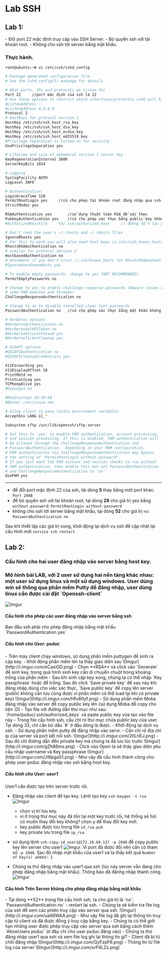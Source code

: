 <h1>Lab SSH</h1>

<h2>Lab 1:</h2> 
- Đổi port 22 mặc định truy cập vào SSH Server.
- Bỏ quyền ssh với tài khoản root.
- Không cho ssh tới server bằng mật khẩu.

<h3>Thực hành.</h3>

`root@ubuntu:~# vi /etc/ssh/sshd_config`

```sh
# Package generated configuration file
# See the sshd_config(5) manpage for details

# What ports, IPs and protocols we listen for
Port 22 	//port mặc định của ssh là 22
# Use these options to restrict which interfaces/protocols sshd will bind to
#ListenAddress ::
#ListenAddress 0.0.0.0
Protocol 2
# HostKeys for protocol version 2
HostKey /etc/ssh/ssh_host_rsa_key
HostKey /etc/ssh/ssh_host_dsa_key
HostKey /etc/ssh/ssh_host_ecdsa_key
HostKey /etc/ssh/ssh_host_ed25519_key
#Privilege Separation is turned on for security
UsePrivilegeSeparation yes

# Lifetime and size of ephemeral version 1 server key
KeyRegenerationInterval 3600
ServerKeyBits 1024

# Logging
SyslogFacility AUTH
LogLevel INFO

# Authentication:
LoginGraceTime 120
PermitRootLogin yes		//có cho phép tài khoản root đăng nhập qua ssh không
StrictModes yes

RSAAuthentication yes		//sử dụng thuật toán RSA để xác thực
PubkeyAuthentication yes	//có cho phép xác thực bằng public key không
#AuthorizedKeysFile     %h/.ssh/authorized_keys		// đường dẫn lưu public key.

# Don't read the user's ~/.rhosts and ~/.shosts files
IgnoreRhosts yes
# For this to work you will also need host keys in /etc/ssh_known_hosts
RhostsRSAAuthentication no
# similar for protocol version 2
HostbasedAuthentication no
# Uncomment if you don't trust ~/.ssh/known_hosts for RhostsRSAAuthentication
#IgnoreUserKnownHosts yes

# To enable empty passwords, change to yes (NOT RECOMMENDED)
PermitEmptyPasswords no

# Change to yes to enable challenge-response passwords (beware issues with
# some PAM modules and threads)
ChallengeResponseAuthentication no

# Change to no to disable tunnelled clear text passwords
PasswordAuthentication no	//có cho phép xác thực bằng mật khẩu không

# Kerberos options
#KerberosAuthentication no
#KerberosGetAFSToken no
#KerberosOrLocalPasswd yes
#KerberosTicketCleanup yes

# GSSAPI options
#GSSAPIAuthentication no
#GSSAPICleanupCredentials yes

X11Forwarding yes
X11DisplayOffset 10
PrintMotd no
PrintLastLog yes
TCPKeepAlive yes
#UseLogin no

#MaxStartups 10:30:60
#Banner /etc/issue.net

# Allow client to pass locale environment variables
AcceptEnv LANG LC_*

Subsystem sftp /usr/lib/openssh/sftp-server

# Set this to 'yes' to enable PAM authentication, account processing,
# and session processing. If this is enabled, PAM authentication will
# be allowed through the ChallengeResponseAuthentication and
# PasswordAuthentication.  Depending on your PAM configuration,
# PAM authentication via ChallengeResponseAuthentication may bypass
# the setting of "PermitRootLogin without-password".
# If you just want the PAM account and session checks to run without
# PAM authentication, then enable this but set PasswordAuthentication
# and ChallengeResponseAuthentication to 'no'.
UsePAM yes
```                                                                                                                                                       

---

- để đổi port mặc định 22 của ssh, tài dòng **5** thay bằng một port khác: `Port 2048`
- để bỏ quyền ssh với tài khoản root, tại dòng **28** cho giá trị yes bằng `without-password`: `PermitRootLogin without-password`
- không cho ssh tới server bằng mật khẩu, tại dòng **52** cho giá trị `no`: `PasswordAuthentication no`

Sau khi thiết lập các giá trị xong, khởi động lại dịch vụ ssh để cập nhật lại cấu hình mới `service ssh restart`

<h2>Lab 2:</h2>
<h3>Cấu hình cho hai user đăng nhập vào server bằng host key.</h3>
<h3>Mô hình bài LAB, với 2 user sử dụng hai nền tảng khác nhau: một user sử dụng linux và một sử dụng windows. User dùng win sẽ thông qua phần mềm Putty để đăng nhập, user dùng linux cần được cài đặt `Openssh-client` </h3>

![Imgur](http://i.imgur.com/n3eSwiv.png)


<h4>Cấu hình cho phép các user đăng nhập vào server bằng ssh</h4>
Ban đầu ssh phải cho phép đăng nhập bằng mật khẩu `PasswordAuthentication yes`

<h5>Cấu hình cho User: pxduc</h5>
- Trên máy client chạy windows, sử dụng phần mềm puttygen để sinh ra cặp key.
- Khởi động phần mềm lên ta thấy giao diện sau ![Imgur](http://i.imgur.com/eCaxiGD.png) 
- Chọn **RSA** và click vào `Generate` để sinh key, trong quá trình sinh key cần di chuyển chuột trong khoảng trống của phần mềm
- Sau khi sinh cặp key xong, chúng ta có thể nhập `Key passphrase` hoặc để trống. Sau đó click `Save private key` để sau này khi đăng nhập dùng cho việc xác thực, `Save public key` để copy lên server (public không cần lưu cũng được vì phần mềm có thể load lại khi có private key) ![Imgur](http://i.imgur.com/Hfu80yf.png)
- Sử dụng phần mềm Moba đăng nhập vào server để copy public key lên (sử dụng Moba để copy cho tiện :D)
- Tạo file với đường dẫn thư mục như sau: `/home/pxduc/.ssh/authorized_keys` và paste public key vừa tạo vào file này
- Trong file cấu hình ssh, cấu chỉ rõ thư mục chứa public key của user. Tại dòng 33, chỉ cần bỏ dấu `#` ở đầu dòng là được.
- Khởi động lại dịch vụ ssh.
- Sử dụng phần mềm putty để đăng nhập vào servr.
- Cần chỉ rõ địa chỉ ip của server và port kết nối ssh. ![Imgur](http://i.imgur.com/2tlLhEJ.png)
- Sau đó chỉ đường dẫn đến private key mà chúng ta đã lưu lúc trước ![Imgur](http://i.imgur.com/gZh86ms.png)
- Click vào Open ta sẽ thây giao diện yêu cầu nhập username và Key passphrase ![Imgur](http://i.imgur.com/JWpgaS1.png)
- Như vậy đã cấu hình thành công cho phép user pxduc đăng nhập vào ssh bằng host key.

<h5>Cấu hình cho User: user1</h5>
User1 cần được tạo trên server trước rồi.

- Đăng nhập vào client để tạo key. Lệnh tạo key `ssh-keygen -t rsa` ![Imgur](http://i.imgur.com/7vql9te.png)
	- chọn vị trí lưu key.
	- vì ở trong thư mục này đã tồn tại một key trước rồi, hệ thống sẽ hỏi có muốn thay đổi key không? chọn y để thay đổi key mới.
	- key public được lưu trong file `id_rsa.pub`
	- key private lưu trong file `ip_rsa`

- sử dụng lệnh `ssh-copy-id user1@172.16.69.137 -p 2048` để copy public key lên server cho user1 ![Imgur](http://i.imgur.com/y2zCfWY.png). Vì port đã được đổi nên cần có tham số `-p 2048`. Sau đó nhập mật khẩu của user1 và ta thấy kết quả `Number of key(s) added: 1`
- Chúng ta thử đăng nhập vào user1 qua ssh (lúc này server vẫn đang cho phép đăng nhập bằng mật khẩu). Thông báo đã đănhg nhập thành công. ![Imgur](http://i.imgur.com/QS5Lvke.png) 

<h4>Cấu hình Trên Server không cho phép đăng nhập bằng mật khẩu</h4>
- Tại dòng **52** trong file cấu hình ssh, ta cho giá trị là `no`: `PasswordAuthentication no`
- restart lại ssh.
- Chúng ta sẽ kiểm tra file log của ssh để xem các phiên truy cập vào server qua ssh. ![Imgur](http://i.imgur.com/ua66WAA.png)
- Như vậy file log đã ghi lại thông tin truy cập từ client và đã được đồng ý truy cập bằng key.
- Chúng ta có thể giới hạn những user được phép truy cập vào server qua ssh bằng cách thêm `AllowUsers pxduc` (ở đây chỉ cho user pxduc đăng vào)
- Chúng ta thử đăng nhập user1 qua ssh và xem file log ghi lại thông tin gì?
- Client đã bị từ chối đăng nhập ![Imgur](http://i.imgur.com/QyFzpF6.png)
- Thông tin từ file log của server ![Imgur](http://i.imgur.com/srP4LZz.png)